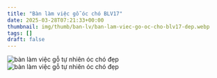 ```yaml
---
title: "Bàn làm việc gỗ óc chó BLV17"
date: 2025-03-28T07:21:33+00:00
thumbnail: img/thumb/ban-lv/ban-lam-viec-go-oc-cho-blv17-dep.webp
tags: []
draft: false
---
```

![bàn làm việc gỗ tự nhiên óc chó đẹp](/img/ban-lv/blv17/ban-lam-viec-go-oc-cho-blv17-1.webp)
![bàn làm việc gỗ tự nhiên óc chó đẹp](/img/ban-lv/blv17/ban-lam-viec-go-oc-cho-blv17-2.webp)